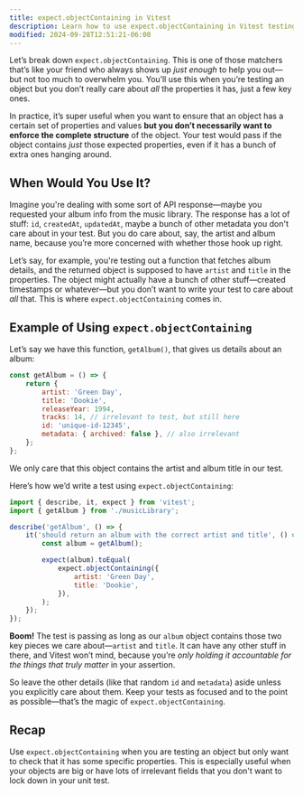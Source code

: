 ```yaml
---
title: expect.objectContaining in Vitest
description: Learn how to use expect.objectContaining in Vitest testing.
modified: 2024-09-28T12:51:21-06:00
---
```


Let’s break down `expect.objectContaining`. This is one of those matchers that’s like your friend who always shows up *just enough* to help you out—but not too much to overwhelm you. You’ll use this when you’re testing an object but you don’t really care about *all* the properties it has, just a few key ones.

In practice, it’s super useful when you want to ensure that an object has a certain set of properties and values **but you don’t necessarily want to enforce the complete structure** of the object. Your test would pass if the object contains *just* those expected properties, even if it has a bunch of extra ones hanging around.

## When Would You Use It?

Imagine you're dealing with some sort of API response—maybe you requested your album info from the music library. The response has a lot of stuff: `id`, `createdAt`, `updatedAt`, maybe a bunch of other metadata you don't care about in your test. But you do care about, say, the artist and album name, because you’re more concerned with whether those hook up right.

Let’s say, for example, you're testing out a function that fetches album details, and the returned object is supposed to have `artist` and `title` in the properties. The object might actually have a bunch of other stuff—created timestamps or whatever—but you don’t want to write your test to care about *all* that. This is where `expect.objectContaining` comes in.

## Example of Using `expect.objectContaining`

Let’s say we have this function, `getAlbum()`, that gives us details about an album:

```js
const getAlbum = () => {
	return {
		artist: 'Green Day',
		title: 'Dookie',
		releaseYear: 1994,
		tracks: 14, // irrelevant to test, but still here
		id: 'unique-id-12345',
		metadata: { archived: false }, // also irrelevant
	};
};
```

We only care that this object contains the artist and album title in our test.

Here’s how we’d write a test using `expect.objectContaining`:

```js
import { describe, it, expect } from 'vitest';
import { getAlbum } from './musicLibrary';

describe('getAlbum', () => {
	it('should return an album with the correct artist and title', () => {
		const album = getAlbum();

		expect(album).toEqual(
			expect.objectContaining({
				artist: 'Green Day',
				title: 'Dookie',
			}),
		);
	});
});
```

**Boom!** The test is passing as long as our `album` object contains those two key pieces we care about—`artist` and `title`. It can have any other stuff in there, and Vitest won’t mind, because you’re *only holding it accountable for the things that truly matter* in your assertion.

So leave the other details (like that random `id` and `metadata`) aside unless you explicitly care about them. Keep your tests as focused and to the point as possible—that’s the magic of `expect.objectContaining`.

## Recap

Use `expect.objectContaining` when you are testing an object but only want to check that it has some specific properties. This is especially useful when your objects are big or have lots of irrelevant fields that you don't want to lock down in your unit test.
